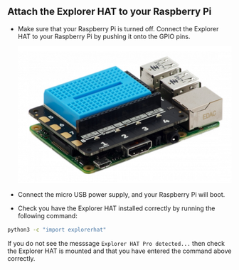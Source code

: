 ## Attach the Explorer HAT to your Raspberry Pi

- Make sure that your Raspberry Pi is turned off. Connect the Explorer HAT to your Raspberry Pi by pushing it onto the GPIO pins.
    
    ![Explorer HAT mounted on Pi](images/explorer-hat.png)

- Connect the micro USB power supply, and your Raspberry Pi will boot.

- Check you have the Explorer HAT installed correctly by running the following command:

```bash
python3 -c "import explorerhat"
```

If you do not see the messsage `Explorer HAT Pro detected...` then check the Explorer HAT is mounted and that you have entered the command above correctly.